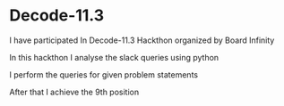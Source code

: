 # Decode-11.3
I have participated In Decode-11.3 Hackthon organized by Board Infinity

In this hackthon I analyse the slack queries using python

I perform the queries for given problem statements

After that I achieve the 9th position
